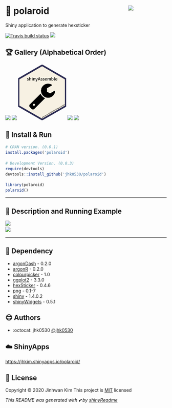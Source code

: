 # :yellow_heart: polaroid <img src = 'https://user-images.githubusercontent.com/6457691/77816407-d45f1e00-7105-11ea-8603-228f2e20d7a1.png' width = 120 align = 'right'></img>


Shiny application to generate hexsticker

<!-- badges: start -->
[![Travis build status](https://travis-ci.org/jhk0530/polaroid.svg?branch=master)](https://travis-ci.org/jhk0530/polaroid)
<img src='https://www.r-pkg.org/badges/version/polaroid'>
<!-- badges: end -->

## :trophy: Gallery (Alphabetical Order)

[<img src = 'https://user-images.githubusercontent.com/6457691/77250309-6e4c4400-6c8a-11ea-84d9-1f6b01c7f5ad.png' width = 150>](https://github.com/jhk0530/learnTidy)
[<img src = 'https://user-images.githubusercontent.com/6457691/77816407-d45f1e00-7105-11ea-8603-228f2e20d7a1.png' width = 150>](https://github.com/jhk0530/polaroid)
[<img src = 'https://github.com/jhk0530/shinyAssemble/raw/master/shinyAssemble.png' width = 150>](https://github.com/jhk0530/shinyAssemble)
[<img src = 'https://user-images.githubusercontent.com/6457691/78387821-e7e51a00-761a-11ea-9295-cd52c9e11c6f.png' width = 150>](https://github.com/jhk0530/shinyCyJS)
[<img src = 'https://user-images.githubusercontent.com/6457691/71320252-10258e80-24ec-11ea-959c-c545f2061dda.png' width = 150>](https://github.com/jhk0530/shinyReadme)


## :wrench: Install & Run

```R
# CRAN version. (0.0.1)
install.packages('polaroid')

# Development Version. (0.0.3)
require(devtools)
devtools::install_github('jhk0530/polaroid')

library(polaroid)
polaroid()
```
------

## :rocket: Description and Running Example

<img src='https://community-cdn.rstudio.com/uploads/default/original/3X/5/4/540f6574ea21368111b5259e333c28a56fc63d3f.png'>

<br>

<img src='https://community-cdn.rstudio.com/uploads/default/original/3X/6/2/6203f5e7fe48e58d0b0887612c2e8e91e4516680.gif'>

------

## :paperclip: Dependency
* [argonDash](https://github.com/RinteRface/argonDash) - 0.2.0
* [argonR](https://github.com/RinteRface/argonR) - 0.2.0
* [colourpicker](https://github.com/daattali/colourpicker) - 1.0
* [ggplot2](https://github.com/tidyverse/ggplot2) - 3.3.0
* [hexSticker](https://github.com/GuangchuangYu/hexSticker) - 0.4.6
* [png](https://cran.r-project.org/package=png) - 0.1-7
* [shiny](https://github.com/rstudio/shiny) - 1.4.0.2
* [shinyWidgets](https://github.com/dreamRs/shinyWidgets) - 0.5.1

## :blush: Authors
* :octocat: jhk0530 [@jhk0530](https://github.com/jhk0530)

## :cloud: ShinyApps
https://jhkim.shinyapps.io/polaroid/

## :memo: License
Copyright :copyright: 2020 Jinhwan Kim
This project is [MIT](https://opensource.org/licenses/MIT) licensed

*This README was generated with :two_hearts: by [shinyReadme](http://github.com/jhk0530/shinyReadme)*
